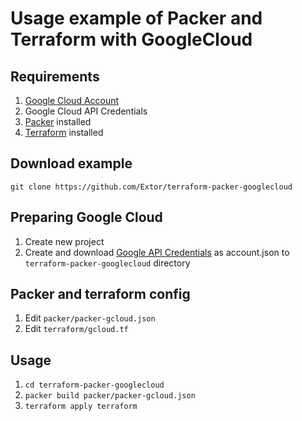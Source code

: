# Usage example of Packer and Terraform with GoogleCloud
## Requirements
1. [Google Cloud Account](https://cloud.google.com/)
2. Google Cloud API Credentials
3. [Packer](https://www.packer.io/) installed
4. [Terraform](https://www.terraform.io/) installed

## Download example
`git clone https://github.com/Extor/terraform-packer-googlecloud`

## Preparing Google Cloud
1. Create new project
2. Create and download [Google API Credentials](https://support.google.com/cloud/answer/6158862) as account.json to `terraform-packer-googlecloud` directory

## Packer and terraform config
1. Edit `packer/packer-gcloud.json`
2. Edit `terraform/gcloud.tf`

## Usage
1. `cd terraform-packer-googlecloud`
2. `packer build packer/packer-gcloud.json`
3. `terraform apply terraform`
